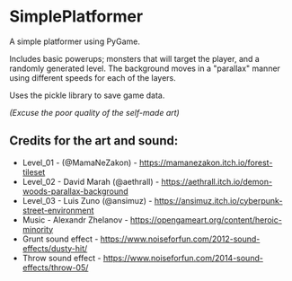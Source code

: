 # SimplePlatformer
A simple platformer using PyGame.

Includes basic powerups; monsters that will target the player, and a randomly generated level. The background moves in a "parallax" manner using different speeds for each of the layers.

Uses the pickle library to save game data.

*(Excuse the poor quality of the self-made art)*

## Credits for the art and sound:
* Level_01 - (@MamaNeZakon) - https://mamanezakon.itch.io/forest-tileset
* Level_02 - David Marah (@aethrall) - https://aethrall.itch.io/demon-woods-parallax-background
* Level_03 - Luis Zuno (@ansimuz) - https://ansimuz.itch.io/cyberpunk-street-environment
* Music - Alexandr Zhelanov - https://opengameart.org/content/heroic-minority
* Grunt sound effect - https://www.noiseforfun.com/2012-sound-effects/dusty-hit/
* Throw sound effect - https://www.noiseforfun.com/2014-sound-effects/throw-05/

